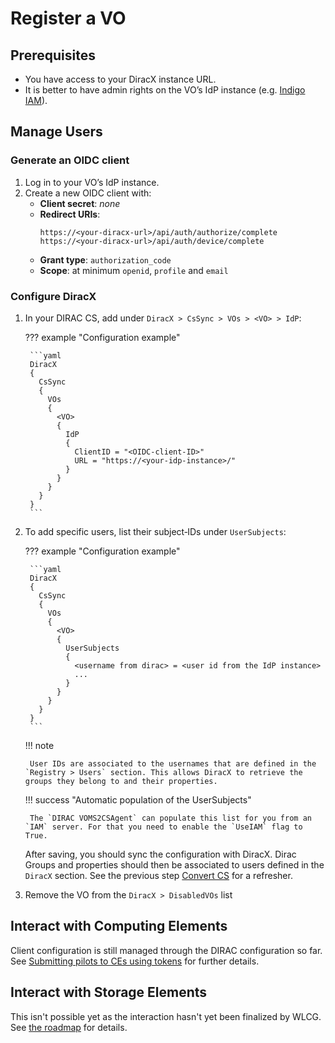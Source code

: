 # Register a VO

## Prerequisites

- You have access to your DiracX instance URL.
- It is better to have admin rights on the VO’s IdP instance (e.g. [Indigo IAM](https://indigo-iam.github.io/)).

## Manage Users

### Generate an OIDC client

1. Log in to your VO’s IdP instance.
2. Create a new OIDC client with:
    - **Client secret**: _none_
    - **Redirect URIs**:
        ```
        https://<your‑diracx‑url>/api/auth/authorize/complete
        https://<your‑diracx‑url>/api/auth/device/complete
        ```
    - **Grant type**: `authorization_code`
    - **Scope**: at minimum `openid`, `profile` and `email`

### Configure DiracX

1. In your DIRAC CS, add under `DiracX > CsSync > VOs > <VO> > IdP`:

    ??? example "Configuration example"

        ```yaml
        DiracX
        {
          CsSync
          {
            VOs
            {
              <VO>
              {
                IdP
                {
                  ClientID = "<OIDC‑client‑ID>"
                  URL = "https://<your‑idp‑instance>/"
                }
              }
            }
          }
        }
        ```

2. To add specific users, list their subject‑IDs under `UserSubjects`:

    ??? example "Configuration example"

        ```yaml
        DiracX
        {
          CsSync
          {
            VOs
            {
              <VO>
              {
                UserSubjects
                {
                  <username from dirac> = <user id from the IdP instance>
                  ...
                }
              }
            }
          }
        }
        ```

    !!! note

        User IDs are associated to the usernames that are defined in the `Registry > Users` section. This allows DiracX to retrieve the groups they belong to and their properties.

    !!! success "Automatic population of the UserSubjects"

        The `DIRAC VOMS2CSAgent` can populate this list for you from an `IAM` server. For that you need to enable the `UseIAM` flag to True.

    After saving, you should sync the configuration with DiracX. Dirac Groups and properties should then be associated to users defined in the `DiracX` section.
    See the previous step [Convert CS](./convert-cs.md) for a refresher.

3. Remove the VO from the `DiracX > DisabledVOs` list

## Interact with Computing Elements

Client configuration is still managed through the DIRAC configuration so far. See [Submitting pilots to CEs using tokens](https://dirac.readthedocs.io/en/latest/AdministratorGuide/HowTo/pilotsWithTokens.html) for further details.

## Interact with Storage Elements

This isn't possible yet as the interaction hasn't yet been finalized by WLCG. See [the roadmap](../../../roadmap.md) for details.
